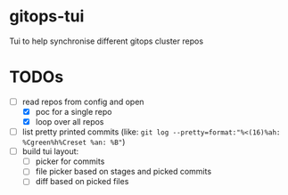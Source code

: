 # gitops-tui
Tui to help synchronise different gitops cluster repos

# TODOs
- [ ] read repos from config and open
    - [x] poc for a single repo
    - [x] loop over all repos
- [ ] list pretty printed commits (like: `git log --pretty=format:"%<(16)%ah: %Cgreen%h%Creset %an: %B"`)
- [ ] build tui layout:
    - [ ] picker for commits
    - [ ] file picker based on stages and picked commits
    - [ ] diff based on picked files
